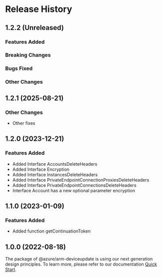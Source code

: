 # Release History

## 1.2.2 (Unreleased)

### Features Added

### Breaking Changes

### Bugs Fixed

### Other Changes

## 1.2.1 (2025-08-21)

### Other Changes

  - Other fixes

## 1.2.0 (2023-12-21)
    
### Features Added

  - Added Interface AccountsDeleteHeaders
  - Added Interface Encryption
  - Added Interface InstancesDeleteHeaders
  - Added Interface PrivateEndpointConnectionProxiesDeleteHeaders
  - Added Interface PrivateEndpointConnectionsDeleteHeaders
  - Interface Account has a new optional parameter encryption
    
    
## 1.1.0 (2023-01-09)
    
### Features Added

  - Added function getContinuationToken

    
## 1.0.0 (2022-08-18)

The package of @azure/arm-deviceupdate is using our next generation design principles. To learn more, please refer to our documentation [Quick Start](https://aka.ms/azsdk/js/mgmt/quickstart).
